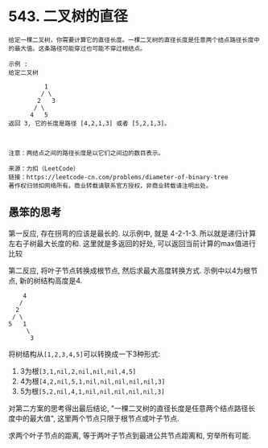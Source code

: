 # 543. 二叉树的直径

```
给定一棵二叉树，你需要计算它的直径长度。一棵二叉树的直径长度是任意两个结点路径长度中的最大值。这条路径可能穿过也可能不穿过根结点。

示例 :
给定二叉树

          1
         / \
        2   3
       / \     
      4   5    
返回 3, 它的长度是路径 [4,2,1,3] 或者 [5,2,1,3]。

 

注意：两结点之间的路径长度是以它们之间边的数目表示。

来源：力扣（LeetCode）
链接：https://leetcode-cn.com/problems/diameter-of-binary-tree
著作权归领扣网络所有。商业转载请联系官方授权，非商业转载请注明出处。
```

## 愚笨的思考

第一反应, 存在拐弯的应该是最长的. 以示例中, 就是 4\-2\-1\-3. 所以就是递归计算左右子树最大长度的和. 这里就是多返回的好处, 可以返回当前计算的max值进行比较


第二反应, 将叶子节点转换成根节点, 然后求最大高度转换方式. 示例中以4为根节点, 新的树结构高度是4.

```
    4
   /
  2
 / \     
5   1
     \
      3
```

将树结构从`[1,2,3,4,5]`可以转换成一下3种形式:

1. 3为根`[3,1,nil,2,nil,nil,nil,4,5]`
2. 4为根`[4,2,nil,5,1,nil,nil,nil,nil,nil,3]`
3. 5为根`[5,2,nil,4,1,nil,nil,nil,nil,nil,3]`

对第二方案的思考得出最后结论, "一棵二叉树的直径长度是任意两个结点路径长度中的最大值", 这里两个节点只限于根节点或叶子节点. 

求两个叶子节点的距离, 等于两叶子节点到最进公共节点距离和, 穷举所有可能.


